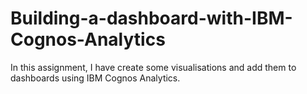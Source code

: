 # Building-a-dashboard-with-IBM-Cognos-Analytics
In this assignment, I have create some visualisations and add them to dashboards using IBM Cognos Analytics.
